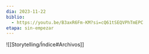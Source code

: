 ```yaml
---
dia: 2023-11-22
biblio:
  - https://youtu.be/B3axR6Fm-KM?si=cQ61tSEQVPhTmEPC
etapa: sin-empezar
---
```









![[Storytelling/Índice#Archivos]]